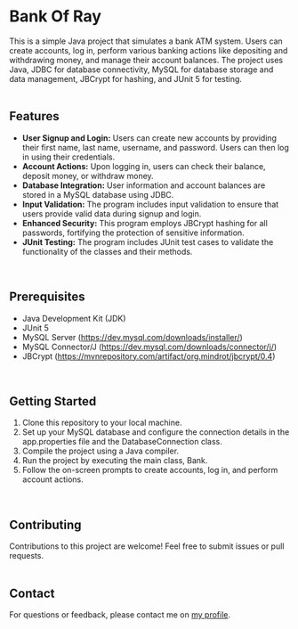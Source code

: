# Bank Of Ray
This is a simple Java project that simulates a bank ATM system. Users can create accounts, log in, perform various banking actions like depositing and withdrawing money, and manage their account balances. The project uses Java, JDBC for database connectivity, MySQL for database storage and data management, JBCrypt for hashing, and JUnit 5 for testing.
<br>
<br>
## Features
- **User Signup and Login:** Users can create new accounts by providing their first name, last name, username, and password. Users can then log in using their credentials.
- **Account Actions:** Upon logging in, users can check their balance, deposit money, or withdraw money.
- **Database Integration:** User information and account balances are stored in a MySQL database using JDBC.
- **Input Validation:** The program includes input validation to ensure that users provide valid data during signup and login.
- **Enhanced Security:** This program employs JBCrypt hashing for all passwords, fortifying the protection of sensitive information.
- **JUnit Testing:** The program includes JUnit test cases to validate the functionality of the classes and their methods.
<br>

## Prerequisites
- Java Development Kit (JDK)
- JUnit 5
- MySQL Server (https://dev.mysql.com/downloads/installer/)
- MySQL Connector/J (https://dev.mysql.com/downloads/connector/j/)
- JBCrypt (https://mvnrepository.com/artifact/org.mindrot/jbcrypt/0.4)
<br>

## Getting Started
1. Clone this repository to your local machine.
2. Set up your MySQL database and configure the connection details in the app.properties file and the DatabaseConnection class.
3. Compile the project using a Java compiler.
4. Run the project by executing the main class, Bank.
5. Follow the on-screen prompts to create accounts, log in, and perform account actions.
<br>

## Contributing
Contributions to this project are welcome! Feel free to submit issues or pull requests.
<br>
<br>
## Contact
For questions or feedback, please contact me on [my profile](https://github.com/wangster6).
